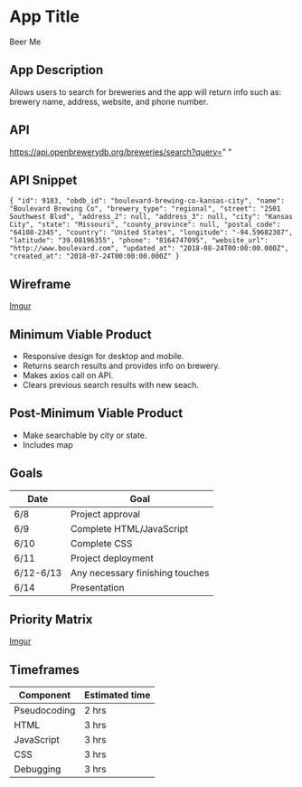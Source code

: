 # App Title
Beer Me

## App Description
Allows users to search for breweries and the app will return
info such as: brewery name, address, website, and phone number.

## API
https://api.openbrewerydb.org/breweries/search?query=" "

## API Snippet
`{
    "id": 9183,
    "obdb_id": "boulevard-brewing-co-kansas-city",
    "name": "Boulevard Brewing Co",
    "brewery_type": "regional",
    "street": "2501 Southwest Blvd",
    "address_2": null,
    "address_3": null,
    "city": "Kansas City",
    "state": "Missouri",
    "county_province": null,
    "postal_code": "64108-2345",
    "country": "United States",
    "longitude": "-94.59682307",
    "latitude": "39.08196355",
    "phone": "8164747095",
    "website_url": "http://www.boulevard.com",
    "updated_at": "2018-08-24T00:00:00.000Z",
    "created_at": "2018-07-24T00:00:00.000Z"
  }`

## Wireframe
  [Imgur](https://i.imgur.com/HC4kPZW.png)

## Minimum Viable Product
  * Responsive design for desktop and mobile.
  * Returns search results and provides info on brewery.
  * Makes axios call on API.
  * Clears previous search results with new seach.

## Post-Minimum Viable Product
  * Make searchable by city or state.
  * Includes map

## Goals
| Date  | Goal  |
|-------|-------|
| 6/8   | Project approval |
| 6/9 | Complete HTML/JavaScript |
| 6/10 | Complete CSS |
| 6/11 | Project deployment |
| 6/12-6/13 | Any necessary finishing touches |
| 6/14 | Presentation |

## Priority Matrix
[Imgur](https://i.imgur.com/UmC5ZPQ.png)

## Timeframes
| Component | Estimated time |
| --- | --- |
| Pseudocoding | 2 hrs |
| HTML | 3 hrs |
| JavaScript | 3 hrs |
| CSS | 3 hrs |
| Debugging | 3 hrs |